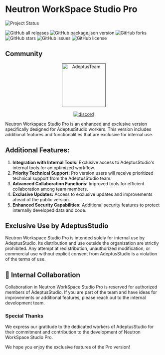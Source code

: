 # Neutron WorkSpace Studio Pro

![Project Status](https://img.shields.io/badge/Status-In%20Development-yellow)

![GitHub all releases](https://img.shields.io/github/downloads/adeptusteam/neutronstudio/total)
![GitHub package.json version](https://img.shields.io/github/package-json/v/adeptusteam/neutronstudio)
![GitHub forks](https://img.shields.io/github/forks/adeptusteam/neutronstudio?color=violet)
![GitHub stars](https://img.shields.io/github/stars/adeptusteam/neutronstudio?color=fa6470)
![GitHub issues](https://img.shields.io/github/issues/adeptusteam/neutronstudio?color=d8b22d)
![GitHub license](https://img.shields.io/badge/license-Exclusive%20Use%20by%20AdeptusStudio-blue)

## Community
[<p align="center"><img src="https://firebasestorage.googleapis.com/v0/b/adeptus-team.appspot.com/o/media%2Fimages%2Foriginal%2Fmodels-pics%2Flogo.png?alt=media&token=05026ce6-61bb-41b5-9c14-2c9dcaa9581a" alt="AdeptusTeam" style="height: 140;">]()
[<p align="center"><img src="https://discordapp.com/api/guilds//1018586665100513412/embed.png?style=banner2" alt="discord">](https://discord.gg/Dx9wG8TWEV)

Neutron Workspace Studio Pro is an enhanced and exclusive version specifically designed for AdeptusStudio workers. This version includes additional features and functionalities that are exclusive for internal use.

## Additional Features:
1. **Integration with Internal Tools:** Exclusive access to AdeptusStudio's internal tools for an optimized workflow.
2. **Priority Technical Support:** Pro version users will receive prioritized technical support from the AdeptusStudio team.
3. **Advanced Collaboration Functions:** Improved tools for efficient collaboration among team members.
4. **Exclusive Updates:** Access to exclusive updates and improvements ahead of the public version.
5. **Enhanced Security Capabilities:** Additional security features to protect internally developed data and code.

## Exclusive Use by AdeptusStudio

Neutron Workspace Studio Pro is intended solely for internal use by AdeptusStudio. Its distribution and use outside the organization are strictly prohibited. Any attempt at redistribution, unauthorized modification, or commercial use without explicit consent from AdeptusStudio is a violation of the terms of use.

## 💼 Internal Collaboration

Collaboration in Neutron WorkSpace Studio Pro is reserved for authorized members of AdeptusStudio. If you are part of the team and have ideas for improvements or additional features, please reach out to the internal development team.

### Special Thanks

We express our gratitude to the dedicated workers of AdeptusStudio for their commitment and contribution to the development of Neutron WorkSpace Studio Pro.

We hope you enjoy the exclusive features of the Pro version!
